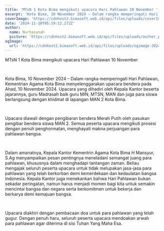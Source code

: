```yaml
---
title: 'MTsN 1 Kota Bima mengikuti upacara Hari Pahlawan 10 November '
excerpt: 'Kota Bima, 10 November 2024 – Dalam rangka memperingati Hari Pahlawan, Kementrian Agama Kota Bima menyelenggarakan upacara bendera pada Ahad, 10 November 2024. Upacara yang dihadiri oleh Kepala Kantor beserta jajarannya, guru Madrasah baik guru MIN, MTSN, MAN dan juga para siswa berlangsung dengan khidmat di lapangan MAN 2 Kota Bima.  Upacara diawali dengan pengibaran bendera Merah Putih oleh pasukan pengibar bendera  siswa MAN 2. Semua peserta upacara mengikuti prosesi dengan penuh penghormatan, menghayati makna perjuangan para pahlawan bangsa. '
coverImage: 'https://cdnhost2.bimasoft.web.id/api/files/uploads/coverImage-1731215926764.jpg'
date: '2024-11-10T05:19:12.272Z'
author:
  name: Nurhasanah 
  picture: 'https://cdnhost2.bimasoft.web.id/api/files/uploads/author_picture-1731215757124.jpg'
ogImage:
  url: 'https://cdnhost2.bimasoft.web.id/api/files/uploads/ogimage-2024-11-10T05:19:12.272Z-mtsn-1-kota-bima-mengikuti-upacara-hari-pahlawan-10-november-.jpg'
---
```


<p>MTsN 1 Kota Bima mengikuti upacara Hari Pahlawan 10 November&nbsp;</p>
<p>&nbsp;</p>
<p>Kota Bima, 10 November 2024 &ndash; Dalam rangka memperingati Hari Pahlawan, Kementrian Agama Kota Bima menyelenggarakan upacara bendera pada Ahad, 10 November 2024. Upacara yang dihadiri oleh Kepala Kantor beserta jajarannya, guru Madrasah baik guru MIN, MTSN, MAN dan juga para siswa berlangsung dengan khidmat di lapangan MAN 2 Kota Bima.</p>
<p>&nbsp;</p>
<p>Upacara diawali dengan pengibaran bendera Merah Putih oleh pasukan pengibar bendera siswa MAN 2. Semua peserta upacara mengikuti prosesi dengan penuh penghormatan, menghayati makna perjuangan para pahlawan bangsa.&nbsp;</p>
<p>&nbsp;</p>
<p>Dalam amanatnya, Kepala Kantor Kementrin Agama Kota Bima H Mansyur, S.Ag menyampaikan pesan pentingnya meneladani semangat juang para pahlawan, khususnya dalam menghadapi tantangan zaman. Beliau mengajak seluruh peserta upacara untuk tidak melupakan jasa-jasa para pahlawan yang telah berkorban demi kemerdekaan dan kedaulatan bangsa Indonesia. Kepala Kantor juga menekankan bahwa Hari Pahlawan bukan sekadar peringatan, namun harus menjadi momen bagi kita untuk semakin mencintai bangsa dan negara serta berkomitmen untuk bekerja dan berkarya demi kemajuan bangsa.</p>
<p>&nbsp;</p>
<p>Upacara diakhiri dengan pembacaan doa untuk para pahlawan yang telah gugur. Dengan penuh haru, seluruh peserta upacara mendoakan arwah para pahlawan agar diterima di sisi Tuhan Yang Maha Esa.</p>